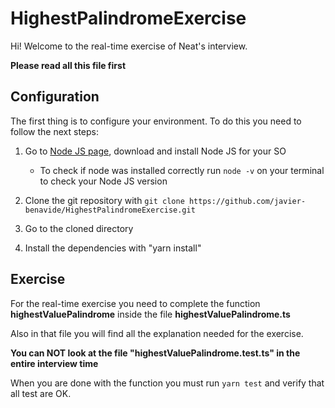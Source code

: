 # HighestPalindromeExercise

Hi! Welcome to the real-time exercise of Neat's interview. 

**Please read all this file first**

## Configuration

The first thing is to configure your environment. To do this you need to follow the next steps:

1. Go to [Node JS page](https://nodejs.org/es/), download and install Node JS for your SO
    - To check if node was installed correctly run `node -v` on your terminal to check your Node JS version

2. Clone the git repository with `git clone https://github.com/javier-benavide/HighestPalindromeExercise.git`

3. Go to the cloned directory

4. Install the dependencies with "yarn install"

## Exercise

For the real-time exercise you need to complete the function **highestValuePalindrome** inside the file **highestValuePalindrome.ts**

Also in that file you will find all the explanation needed for the exercise.

**You can NOT look at the file "highestValuePalindrome.test.ts" in the entire interview time**

When you are done with the function you must run `yarn test` and verify that all test are OK.


